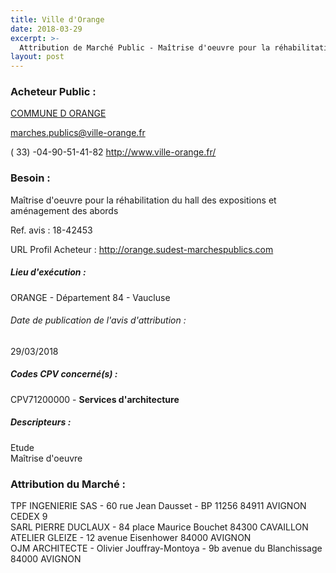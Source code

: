 ```yaml
---
title: Ville d'Orange
date: 2018-03-29
excerpt: >-
  Attribution de Marché Public - Maîtrise d'oeuvre pour la réhabilitation du hall des expositions et aménagement des abords
layout: post
---
```


### Acheteur Public : 
<a href="/acheteur-33/siren-218400877"> COMMUNE D ORANGE</a><br/>



marches.publics@ville-orange.fr

( 33) -04-90-51-41-82
http://www.ville-orange.fr/
### Besoin :

Maîtrise d'oeuvre pour la réhabilitation du hall des expositions et aménagement des abords

Ref. avis : 18-42453

URL Profil Acheteur : http://orange.sudest-marchespublics.com

##### Lieu d'exécution :

ORANGE - Département 84 - Vaucluse

###### Date de publication de l'avis d'attribution : 
29/03/2018

##### Codes CPV concerné(s) :
CPV71200000 - **Services d'architecture** <br/>

##### Descripteurs :
Etude <br/>
Maîtrise d'oeuvre <br/>

### Attribution du Marché :
TPF INGENIERIE SAS - 60 rue Jean Dausset - BP 11256 84911 AVIGNON CEDEX 9 <br/>
SARL PIERRE DUCLAUX - 84 place Maurice Bouchet 84300 CAVAILLON <br/>
ATELIER GLEIZE - 12 avenue Eisenhower 84000 AVIGNON <br/>
OJM ARCHITECTE - Olivier Jouffray-Montoya - 9b avenue du Blanchissage 84000 AVIGNON <br/>
